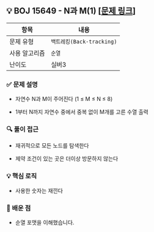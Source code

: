 ## 💡 BOJ 15649 - N과 M(1) [[문제 링크](https://www.acmicpc.net/problem/15649)]

| 항목 | 내용 |
|------|------|
| 문제 유형 | `백트레킹(Back-tracking)` |
| 사용 알고리즘 | `순열` |
| 난이도 | 실버3 |

### ✅ 문제 설명
- 자연수 N과 M이 주어진다 (1 ≤ M ≤ N ≤ 8)

- 1부터 N까지 자연수 중에서 중복 없이 M개를 고른 수열 출력

### 🔍 풀이 접근
- 재귀적으로 모든 노드를 탐색한다

- 제약 조건이 있는 곳은 더이상 방문하지 않는다

### 💡 핵심 로직
- 사용한 숫자는 재낀다

### 📌 배운 점
- 순열 포맷을 이해했습니다.